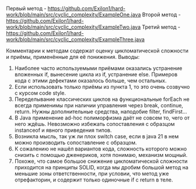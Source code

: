 Первый метод - https://github.com/Exilon1/hard-work/blob/main/src/cyclic_complexity/ExampleOne.java
Второй метод - https://github.com/Exilon1/hard-work/blob/main/src/cyclic_complexity/ExampleTwo.java
Третий метод - https://github.com/Exilon1/hard-work/blob/main/src/cyclic_complexity/ExampleThree.java

Комментарии к методам содержат оценку цикломатической сложности и приёмы, применённые для её 
понижения. Выводы:
1) Наиболее часто используемыми приёмами оказались устранение вложенных if, вынесение цикла из if,
устранение else. Примеров кода с этими дефектами оказалось больше, чем остальных.
2) Если использовать только приёмы из пункта 1, то это очень созвучно с курсом code style.
3) Переделывание классических циклов на функциональные forEach не всегда применимы при наличии 
управления через break, continue, return. Нужны дополнительные средства, наподобие filter, findFirst...
4) В Java применение ad-hoc полиморфизма даёт не совсем то, чего от него ждёшь. Невозможно избежать 
сопоставления с образцом instanceof и явного приведения типов.
5) Возникла мысль, так уж ли плох switch case, если в java 21 в нем можно производить сопоставление 
с образцом.
6) К сожалению не нашёл вариантов кода, сложность которого можно снизить с помощью дженериков, хотя
понимаю, механизм мощный.
7) Похоже, что самое большое снижение цикломатической сложности приходится на принципы SOLID, когда
мы дробим большой метод на меньшие зоны ответственности, при условии, что метод уже отрефакторин,
и содержит только одиночные if с return в теле.